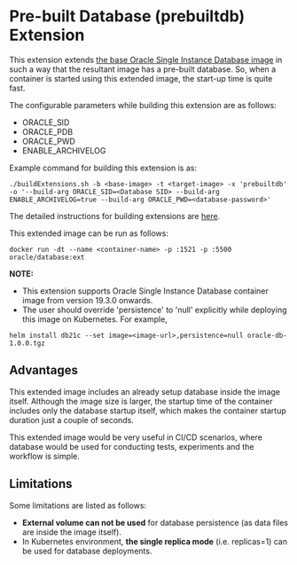 # Pre-built Database (prebuiltdb) Extension

This extension extends [the base Oracle Single Instance Database image](../../README.md) in such a way that the resultant image has a pre-built database. So, when a container is started using this extended image, the start-up time is quite fast. 

The configurable parameters while building this extension are as follows:

- ORACLE_SID
- ORACLE_PDB
- ORACLE_PWD
- ENABLE_ARCHIVELOG

Example command for building this extension is as:

```
./buildExtensions.sh -b <base-image> -t <target-image> -x 'prebuiltdb' -o '--build-arg ORACLE_SID=<Database SID> --build-arg ENABLE_ARCHIVELOG=true --build-arg ORACLE_PWD=<database-password>'
```

The detailed instructions for building extensions are [here](../README.md).

This extended image can be run as follows:

```
docker run -dt --name <container-name> -p :1521 -p :5500 oracle/database:ext 
```

**NOTE:**
- This extension supports Oracle Single Instance Database container image from version 19.3.0 onwards.
- The user should override 'persistence' to 'null' explicitly while deploying this image on Kubernetes. For example,

```
helm install db21c --set image=<image-url>,persistence=null oracle-db-1.0.0.tgz
```

## Advantages

This extended image includes an already setup database inside the image itself. Although the image size is larger, the startup time of the container includes only the database startup itself, which makes the container startup duration just a couple of seconds.

This extended image would be very useful in CI/CD scenarios, where database would be used for conducting tests, experiments and the workflow is simple.

## Limitations

Some limitations are listed as follows:
- **External volume can not be used** for database persistence (as data files are inside the image itself).
- In Kubernetes environment, **the single replica mode** (i.e. replicas=1) can be used for database deployments.